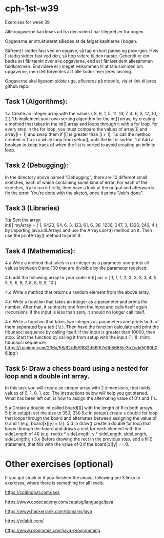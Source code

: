 # cph-1st-w39
Exercises for week 39

Alle opgaverne kan løses ud fra den viden I har tilegnet jer fra bogen. 


Opgaverne er struktureret således at de følger kapitlerne i bogen. 

Såfremt I sidder fast ved en opgave, så tag en kort pause og prøv igen. Hvis I stadig sidder fast ved den, så hop videre til den næste.
Generelt er det bedre at I får tænkt over alle opgaverne, end at I får løst dem allesammen fuldkommen. 
Endvidere er I meget velkommen til at tale sammen om opgaverne, men det forventes at I alle koder hver jeres løsning. 


Opgaverne skal ligesom sidste uge, afleveres på moodle, via et link til jeres github repo. 


## Task 1 (Algorithms):
1.a Create an integer array with the values { 8, 9, 1, 5, 11, 13, 7, 4, 6, 3, 12, 10, 2 }
1.b implement your own sorting algorithm for the int[] array, by creating a method that takes in the int[] array and loops through it with a for loop. 
    for every step in the for loop, you must compare the values of array[i] and array[i + 1] and swap them if [i] is greater than [i + 1]. 
1.c call the method created in 1.b in a while loop from setup(), until the list is sorted. 
1.d Add a boolean to keep track of when the list is sorted to avoid creating an infinite loop. 

## Task 2 (Debugging):
In the directory above named "Debugging", there are 10 different small sketches, each of which containing some kind of error. For each of the sketches, try to run it firstly, then have a look at the output and afterwards fix the error. You're done with the sketch, once it prints "Job's done". 


## Task 3 (Libraries)
3.a Sort the array:      
    int[] myArray = { 1, 6423, 64, 6, 3, 123, 61, 6, 36, 1236, 347, 3, 1326, 246, 4 };
by importing java.util.Arrays and use the Arrays.sort() method on it. Then use the printArray() method to print it. 


## Task 4 (Mathematics):
4.a Write a method that takes in an integer as a parameter and prints all values between 0 and 100 that are divisible by the parameter received. 

4.b add the following array to your code: int[] arr = { 1, 1, 1, 2, 2, 3, 3, 3, 4, 5, 5, 5, 6, 6, 7, 8, 8, 9, 9, 10 }

4.c Write a method that returns a random element from the above array.

4.d Write a function that takes an integer as a parameter and prints the number. After that, it subtracts one from the input and calls itself again (recursion). If the input is less than zero, it should no longer call itself. 

4.e Write a function that takes two integers as parameters and prints both of them seperated by a tab ( \\t ). Then have the function calculate and print the fibunacci sequence by calling itself. If the input is greater than 10000, then stop. Start the function by calling it from setup with the input (1, 1).
(hint: fibunacci sequence: https://i.pinimg.com/236x/98/82/d5/9882d569f7e0b5665fe3b2edd5069b06.jpg )

## Task 5: Draw a chess board using a nested for loop and a double int array. 
In this task you will create an integer array with 2 dimensions, that holds values of 0, 1, 0, 1, etc. The instructions below will help you get started. What has been left out, is how to assign the alternating value of 0's and 1's. 

5.a Create a double int called board[][] with the length of 8 in both arrays. 
5.b In setup() set the size to 350, 350
5.c In setup() create a double for loop that loops through the board and alternates between assigning the value of 0 and 1 (e.g. board[x][y] = 0;). 
5.d In draw() create a double for loop that loops through the board and draws a rect for each element with the sideLength of 40 (e.g. rect(x * sideLength, y * sideLength, sideLength, sideLength); )
5.e Before drawing the rect in the previous step, add a fill() statement, that fills with the value of 0 if the board[x][y] == 0. 


# Other exercises (optional)
If you got stuck or if you finished the above, following are 3 links to exercises, where there is something for all levels.

https://codingbat.com/java 

https://www.codecademy.com/catalog/language/java 
 
https://www.hackerrank.com/domains/java 

https://edabit.com/ 

https://www.programiz.com/java-programming 
